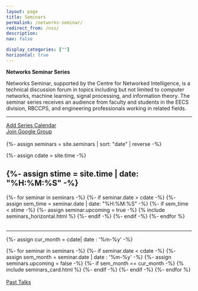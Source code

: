 ```yaml
---
layout: page
title: Seminars
permalink: /networks-seminar/
redirect_from: /nss/
description: 
nav: false

display_categories: [""]
horizontal: true
---
```



**Networks Seminar Series**

   Networks Seminar, supported by the Centre for Networked Intelligence, is a technical discussion forum in topics including but not limited to computer networks, machine learning, signal processing, and information theory. The seminar series receives an audience from faculty and students in the EECS division, RBCCPS, and engineering professionals working in related fields.
   

   <hr>
   <div class="row">
    <div class="col-md-4">
      <a href="https://calendar.google.com/calendar/u/3?cid=djlmaHRhYWU2MmZlbnRlNnYyMmYzNmh0OGNAZ3JvdXAuY2FsZW5kYXIuZ29vZ2xlLmNvbQ" class="btn btn-primary btn-lg active" role="button" aria-pressed="true">Add Series Calendar</a>
    </div>
    <div class="col-md-4">
    <div class="g-ytsubscribe" data-channelid="UCxx4V_yoYI5AM1-qSegGsBQ" data-layout="full" data-count="hidden"></div>
    </div>
    <div class="col-md-4">
      <a href="https://groups.google.com/g/cni-seminar-series" class="btn btn-primary btn-lg active hoverable" role="button" aria-pressed="true">Join Google Group</a>
    </div>
   </div>

    
   <br>
{%- assign seminars = site.seminars | sort: "date" | reverse -%}

{%- assign cdate = site.time  -%}


{%- assign stime = site.time | date: "%H:%M:%S" -%}
--

<div class="seminars">
  <div class="container">
    {%- for seminar in seminars -%}
      {%- if seminar.date > cdate -%}
      {%- assign sem_time = seminar.date | date: "%H:%M:%S" -%}
      {%- if  sem_time < stime -%}
      {%- assign seminar.upcoming = true -%}
        {% include seminars_horizontal.html %}
      {%- endif -%}
      {%- endif -%}
    {%- endfor %}
  </div>
</div>
<br>


<hr>



<!-- pages/seminars.md -->
{%- assign cur_month =  cdate| date : '%m-%y' -%}

<div class="seminars">
  <div class="container">
  <div class="grid">
    {%- for seminar in seminars -%}
      {%- if seminar.date < cdate -%}
        {%-  assign sem_month = seminar.date | date : '%m-%y' -%}
        {%- assign seminars.upcoming = false -%}
        {%- if sem_month == cur_month -%}
          {% include seminars_card.html %}
        {%- endif -%}
      {%- endif -%}
    {%- endfor %}
    </div>
  </div>
</div>

<br>

<div class="seminar-past-talks">
      <a href="/pasttalks" class="btn btn-primary btn-lg active seminar-past-talks" role="button" aria-pressed="true">Past Talks</a>
</div>

<br>